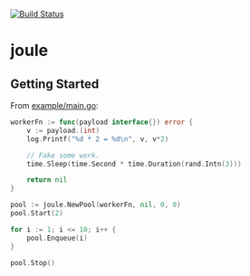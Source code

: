 [![Build Status](https://travis-ci.org/qezel/joule.svg?branch=master)](https://travis-ci.org/qezel/joule)

# joule

## Getting Started

From [example/main.go](example/main.go):
```go
workerFn := func(payload interface{}) error {
    v := payload.(int)
    log.Printf("%d * 2 = %d\n", v, v*2)

    // Fake some work.
    time.Sleep(time.Second * time.Duration(rand.Intn(3)))

    return nil
}

pool := joule.NewPool(workerFn, nil, 0, 0)
pool.Start(2)

for i := 1; i <= 10; i++ {
    pool.Enqueue(i)
}

pool.Stop()
```
